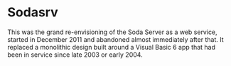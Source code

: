 Sodasrv
=======

This was the grand re-envisioning of the Soda Server as a web service, started
in December 2011 and abandoned almost immediately after that. It replaced a
monolithic design built around a Visual Basic 6 app that had been in service
since late 2003 or early 2004.
